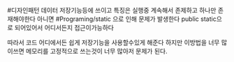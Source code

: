 #디자인패턴 
데이터 저장기능등에 쓰이고
특징은
실행중 계속해서 존제하고
하나만 존재해야한다 아니면 #Programing/static 으로 인해 문제가 발생한다
public static으로 되어있어서 어디서든지 접근이가능하다

따라서 코드 어디에서든 쉽게 저장기능을 사용할수있게 해준다
하지만 이방법을 너무 많이쓰면 메모리를 고정적으로 쓰는것이 너무 많아저 문제가 된다.